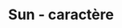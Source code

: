 ---
title: Sun - caractère
informations: Dessin de 2021, mécane à chasse étroite aux contrastes discrets, avant que plus tard, avec Marius, nous fassions usage de nos caractères respectifs pour donner une voix à nos bilans muets.
img: ecrit/sun1.jpg
---